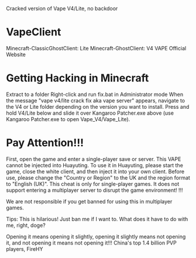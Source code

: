 Cracked version of Vape V4/Lite, no backdoor


# VapeClient
Minecraft-ClassicGhostClient: Lite
Minecraft-GhostClient: V4 VAPE Official Website

# Getting Hacking in Minecraft
Extract to a folder
Right-click and run fix.bat in Administrator mode
When the message "vape v4/lite crack fix aka vape server" appears, navigate to the V4 or Lite folder depending on the version you want to install.
Press and hold V4/Lite below and slide it over Kangaroo Patcher.exe above (use Kangaroo Patcher.exe to open Vape_V4/Vape_Lite).

# Pay Attention!!!
First, open the game and enter a single-player save or server.
This VAPE cannot be injected into Huayuting. To use it in Huayuting, please start the game, close the white client, and then inject it into your own client.
Before use, please change the "Country or Region" to the UK and the region format to "English (UK)".
This cheat is only for single-player games. It does not support entering a multiplayer server to disrupt the game environment! !!!

We are not responsible if you get banned for using this in multiplayer games.

Tips: This is hilarious! Just ban me if I want to. What does it have to do with me, right, doge?

Opening it means opening it slightly, opening it slightly means not opening it, and not opening it means not opening it!!!
China's top 1.4 billion PVP players, FireHY
